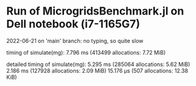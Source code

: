 # Run of MicrogridsBenchmark.jl on Dell notebook (i7-1165G7)

2022-06-21 on 'main' branch: no typing, so quite slow

timing of simulate(mg):  7.796 ms (413499 allocations: 7.72 MiB)

detailed timing of simulate(mg):
  5.295 ms (285064 allocations: 5.62 MiB)
  2.186 ms (127928 allocations: 2.09 MiB)
  15.176 μs (507 allocations: 12.38 KiB)
